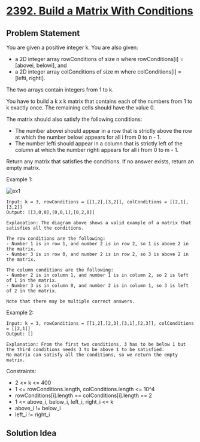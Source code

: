 # [2392. Build a Matrix With Conditions](https://leetcode.com/problems/build-a-matrix-with-conditions/)

## Problem Statement
You are given a positive integer k. You are also given:

* a 2D integer array rowConditions of size n where rowConditions[i] = [abovei, belowi], and
* a 2D integer array colConditions of size m where colConditions[i] = [lefti, righti].

The two arrays contain integers from 1 to k.

You have to build a k x k matrix that contains each of the numbers from 1 to k exactly once. The remaining cells should have the value 0.

The matrix should also satisfy the following conditions:

* The number abovei should appear in a row that is strictly above the row at which the number belowi appears for all i from 0 to n - 1.
* The number lefti should appear in a column that is strictly left of the column at which the number righti appears for all i from 0 to m - 1.

Return any matrix that satisfies the conditions. If no answer exists, return an empty matrix.

Example 1:

<img align="middle" src="https://assets.leetcode.com/uploads/2022/07/06/gridosdrawio.png" alt="ex1"/>

```
Input: k = 3, rowConditions = [[1,2],[3,2]], colConditions = [[2,1],[3,2]]
Output: [[3,0,0],[0,0,1],[0,2,0]]

Explanation: The diagram above shows a valid example of a matrix that satisfies all the conditions.

The row conditions are the following:
- Number 1 is in row 1, and number 2 is in row 2, so 1 is above 2 in the matrix.
- Number 3 is in row 0, and number 2 is in row 2, so 3 is above 2 in the matrix.

The column conditions are the following:
- Number 2 is in column 1, and number 1 is in column 2, so 2 is left of 1 in the matrix.
- Number 3 is in column 0, and number 2 is in column 1, so 3 is left of 2 in the matrix.

Note that there may be multiple correct answers.
```

Example 2:

```
Input: k = 3, rowConditions = [[1,2],[2,3],[3,1],[2,3]], colConditions = [[2,1]]
Output: []

Explanation: From the first two conditions, 3 has to be below 1 but the third conditions needs 3 to be above 1 to be satisfied.
No matrix can satisfy all the conditions, so we return the empty matrix.
```

Constraints:
* 2 <= k <= 400
* 1 <= rowConditions.length, colConditions.length <= 10^4
* rowConditions[i].length == colConditions[i].length == 2
* 1 <= above_i, below_i, left_i, right_i <= k
* above_i != below_i
* left_i != right_i

## Solution Idea
